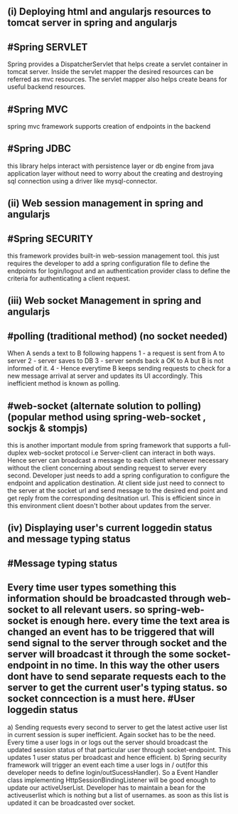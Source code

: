 (i) Deploying html and angularjs resources to tomcat server in spring and angularjs
------------------------------------------------------------
#Spring SERVLET
---------------
Spring provides a DispatcherServlet that helps create a servlet container in tomcat server. Inside the servlet mapper the desired resources can be 
referred as mvc resources. The servlet mapper also helps create beans for useful backend resources.

#Spring MVC
-----------
spring mvc framework supports creation of endpoints in the backend

#Spring JDBC
-----------
this library helps interact with persistence layer or db engine from java application layer without need to worry about the creating and destroying sql connection using a driver like mysql-connector.

(ii) Web session management in spring and angularjs
---------------------------------------------------
#Spring SECURITY
----------------
this framework provides built-in web-session management tool. this just requires the developer to add a spring configuration file to define the endpoints for login/logout and an authentication provider 
class to define the criteria for authenticating a client request.

(iii) Web socket Management in spring and angularjs
---------------------------------------------------
#polling (traditional method) (no socket needed)
------------------------------------------------
When A sends a text to B following happens
1 - a request is sent from A to server
2 - server saves to DB
3 - server sends back a OK to A but B is not informed of it.
4 - Hence everytime B keeps sending requests to check for a new message arrival at server and updates its UI accordingly. 
    This inefficient method is known as polling.

#web-socket (alternate solution to polling) (popular method using spring-web-socket , sockjs & stompjs)
--------------------------------------------------------------------------------------------------------
this is another important module from spring framework that supports a full-duplex web-socket protocol i.e Server-client can interact in both ways. 
Hence server can broadcast a message to each client whenever necessary without the client concerning about sending request to server every second.
Developer just needs to add a spring configuration to configure the endpoint and application destination. At client side just need to connect to the 
server at the socket url and send message to the desired end point and get reply from the corresponding desitnation url.
This is efficient since in this environment client doesn't bother about updates from the server.

(iv) Displaying user's current loggedin status and message typing status
------------------------------------------------------------------------
#Message typing status
----------------------
Every time user types something this information should be broadcasted through web-socket to all relevant users. so spring-web-socket is enough here. every time
the text area is changed an event has to be triggered that will send signal to the server through socket and the server will broadcast it through the some socket-endpoint
in no time. In this way the other users dont have to send separate requests each to the server to get the current user's typing status. so socket conncection is a must here.
#User loggedin status
---------------------
a) Sending requests every second to server to get the latest active user list in current session is super inefficient.
Again socket has to be the need. Every time a user logs in or logs out the server should broadcast the updated session status of that particular user through socket-endpoint.
This updates 1 user status per broadcast and hence efficient. 
b) Spring security framework will trigger an event each time a user logs in / out(for this developer needs to define login/outSucessHandler). So a Event Handler class implementing HttpSessionBindingListener will be good enough to update 
our activeUserList. Developer has to maintain a bean for the activeuserlist which is nothing but a list of usernames. as soon as this list is updated it can be broadcasted over
socket.